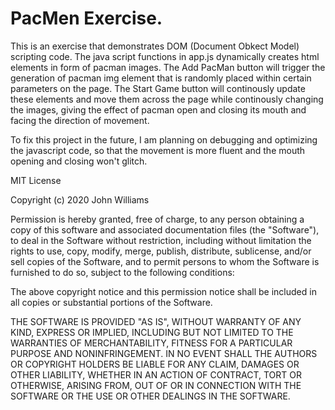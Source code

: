 # PacMen Exercise. 

This is an exercise that demonstrates DOM (Document Obkect Model) scripting code. 
The java script functions in app.js dynamically creates html elements in form of pacman images. The Add PacMan button will trigger the generation of pacman img element that is randomly placed within certain parameters on the page. 
The Start Game button will continously update these elements and move them across the page while continously changing the images, giving the effect of pacman open and closing its mouth and facing the direction of movement. 

To fix this project in the future, I am planning on debugging and optimizing the javascript code, so that the movement is more fluent and the mouth opening and closing won't glitch. 


MIT License

Copyright (c) 2020 John Williams

Permission is hereby granted, free of charge, to any person obtaining a copy
of this software and associated documentation files (the "Software"), to deal
in the Software without restriction, including without limitation the rights
to use, copy, modify, merge, publish, distribute, sublicense, and/or sell
copies of the Software, and to permit persons to whom the Software is
furnished to do so, subject to the following conditions:

The above copyright notice and this permission notice shall be included in all
copies or substantial portions of the Software.

THE SOFTWARE IS PROVIDED "AS IS", WITHOUT WARRANTY OF ANY KIND, EXPRESS OR
IMPLIED, INCLUDING BUT NOT LIMITED TO THE WARRANTIES OF MERCHANTABILITY,
FITNESS FOR A PARTICULAR PURPOSE AND NONINFRINGEMENT. IN NO EVENT SHALL THE
AUTHORS OR COPYRIGHT HOLDERS BE LIABLE FOR ANY CLAIM, DAMAGES OR OTHER
LIABILITY, WHETHER IN AN ACTION OF CONTRACT, TORT OR OTHERWISE, ARISING FROM,
OUT OF OR IN CONNECTION WITH THE SOFTWARE OR THE USE OR OTHER DEALINGS IN THE
SOFTWARE.
